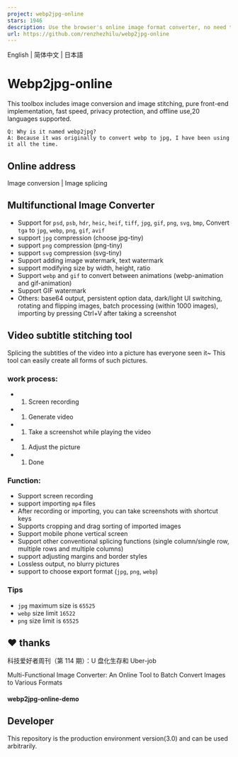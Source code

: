 ```yaml
---
project: webp2jpg-online
stars: 1946
description: Use the browser's online image format converter, no need to upload files, you can convert jpeg, jpg, png, gif, webp, svg, ico, bmp files to jpeg, png, webp animation, gif, base64,avif,mozjpeg. 使用浏览器的在线图片格式转化器,无需上传文件,可将jpeg、jpg、png、gif、webp、svg、ico、bmp文件转换为jpeg、png、webp、webp动画、gif、base64、avif、mozjpeg,提供了多个可自定义选项来满足常见需求。
url: https://github.com/renzhezhilu/webp2jpg-online
---
```


English | 简体中文 | 日本語

Webp2jpg-online
===============

This toolbox includes image conversion and image stitching, pure front-end implementation, fast speed, privacy protection, and offline use,20 languages supported.

```
Q: Why is it named webp2jpg?
A: Because it was originally to convert webp to jpg, I have been using it all the time.
```

Online address
--------------

Image conversion | Image splicing

Multifunctional Image Converter
-------------------------------

-   Support for `psd`, `psb`, `hdr`, `heic`, `heif`, `tiff`, `jpg`, `gif`, `png`, `svg`, `bmp`, Convert `tga` to `jpg`, `webp`, `png`, `gif`, `avif`
-   support `jpg` compression (choose jpg-tiny)
-   support `png` compression (png-tiny)
-   support `svg` compression (svg-tiny)
-   Support adding image watermark, text watermark
-   support modifying size by width, height, ratio
-   Support `webp` and `gif` to convert between animations (webp-animation and gif-animation)
-   Support GIF watermark
-   Others: base64 output, persistent option data, dark/light UI switching, rotating and flipping images, batch processing (within 1000 images), importing by pressing Ctrl+V after taking a screenshot

  
  

Video subtitle stitching tool
-----------------------------

Splicing the subtitles of the video into a picture has everyone seen it~ This tool can easily create all forms of such pictures.

### work process:

-   1.  Screen recording
-   1.  Generate video
-   1.  Take a screenshot while playing the video
-   1.  Adjust the picture
-   1.  Done

### Function:

-   Support screen recording
-   support importing `mp4` files
-   After recording or importing, you can take screenshots with shortcut keys
-   Supports cropping and drag sorting of imported images
-   Support mobile phone vertical screen
-   Support other conventional splicing functions (single column/single row, multiple rows and multiple columns)
-   support adjusting margins and border styles
-   Lossless output, no blurry pictures
-   support to choose export format (`jpg`, `png`, `webp`)

### Tips

-   `jpg` maximum size is `65525`
-   `webp` size limit `16522`
-   `png` size limit is `65525`

❤ thanks
--------

科技爱好者周刊（第 114 期）：U 盘化生存和 Uber-job

Multi-Functional Image Converter: An Online Tool to Batch Convert Images to Various Formats

#### webp2jpg-online-demo

Developer
---------

This repository is the production environment version(3.0) and can be used arbitrarily.
